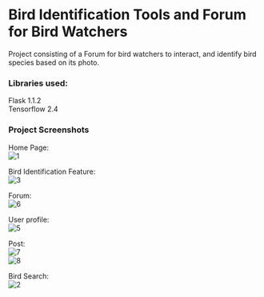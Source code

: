 # Bird Identification Tools and Forum for Bird Watchers

Project consisting of a Forum for bird watchers to interact, and identify bird species based on its photo.

### Libraries used:
Flask 1.1.2 \
Tensorflow 2.4

### Project Screenshots

Home Page: \
![1](https://user-images.githubusercontent.com/63246596/133881115-58eebd33-27fe-448b-95ca-f945fd581303.png)

Bird Identification Feature: \
![3](https://user-images.githubusercontent.com/63246596/133881124-745c06a4-0bc1-42a7-a0e0-cca360ba420e.png)

Forum: \
![6](https://user-images.githubusercontent.com/63246596/133881131-6068dd7a-e4af-4ab7-87df-c5ff65a9ba39.png)

User profile: \
![5](https://user-images.githubusercontent.com/63246596/133881136-dd78d6b1-b7b0-4be6-a9c4-61baf225a6fb.png)

Post: \
![7](https://user-images.githubusercontent.com/63246596/133881180-b9692765-616e-4434-a321-9cad582d07f5.png) \
![8](https://user-images.githubusercontent.com/63246596/133881181-5e21cf9f-a975-49a4-a092-024499f2e223.png)

Bird Search: \
![2](https://user-images.githubusercontent.com/63246596/133881187-29347c21-f0b3-444a-a641-5dd508a1d5ff.png)

